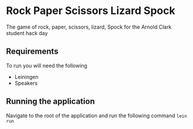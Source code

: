 # Rock Paper Scissors Lizard Spock
The game of rock, paper, scissors, lizard, Spock for the Arnold Clark student hack day

## Requirements
To run you will need the following
* Leiningen
* Speakers

## Running the application
Navigate to the root of the application and run the following command
`lein run`

